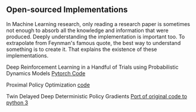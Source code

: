 ## Open-sourced Implementations

In Machine Learning research, only reading a research paper is sometimes not enough to absorb all the knowledge and information that were produced. Deeply understanding the implementation is important too. To extrapolate from Feynman's famous quote, the best way to understand something is to create it. That explains the existence of these implementations.

Deep Reinforcement Learning in a Handful of Trials using Probabilistic Dynamics Models [Pytorch Code](https://github.com/quanvuong/handful-of-trials-pytorch)

Proximal Policy Optimization [code](https://github.com/quanvuong/pytorch_ppo_mujoco)

Twin Delayed Deep Deterministic Policy Gradients [Port of original code to python 3](https://github.com/quanvuong/TD3-Python3)


